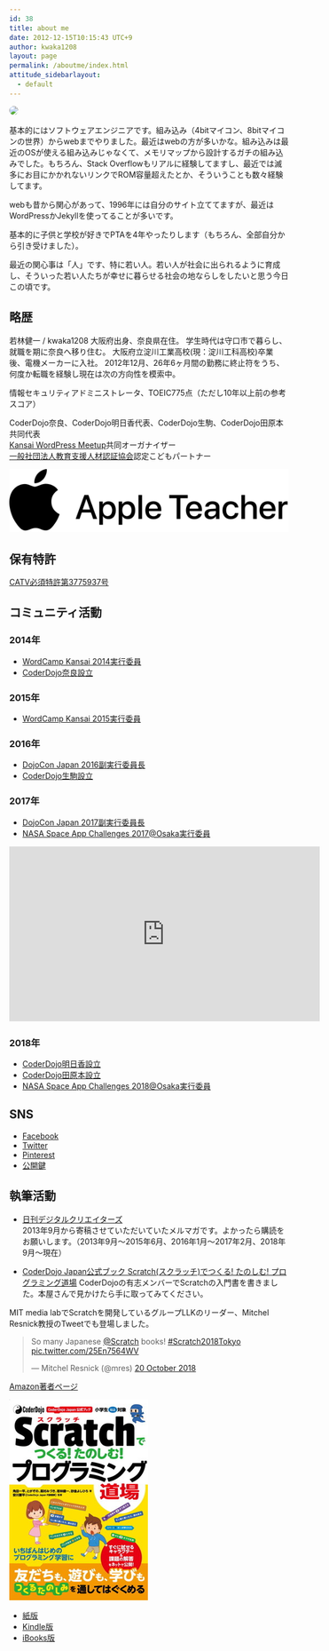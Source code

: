 ```yaml
---
id: 38
title: about me
date: 2012-12-15T10:15:43 UTC+9
author: kwaka1208
layout: page
permalink: /aboutme/index.html
attitude_sidebarlayout:
  - default
---
```

<img src="https://avatars.githubusercontent.com/{{ page.author }}" style="border-radius: 64px; width: 128px;">

基本的にはソフトウェアエンジニアです。組み込み（4bitマイコン、8bitマイコンの世界）からwebまでやりました。最近はwebの方が多いかな。組み込みは最近のOSが使える組み込みじゃなくて、メモリマップから設計するガチの組み込みでした。もちろん、Stack Overflowもリアルに経験してますし、最近では滅多にお目にかかれないリンクでROM容量超えたとか、そういうことも数々経験してます。

webも昔から関心があって、1996年には自分のサイト立ててますが、最近はWordPressかJekyllを使ってることが多いです。

基本的に子供と学校が好きでPTAを4年やったりします（もちろん、全部自分から引き受けました）。

最近の関心事は「人」です、特に若い人。若い人が社会に出られるように育成し、そういった若い人たちが幸せに暮らせる社会の地ならしをしたいと思う今日この頃です。

## 略歴
若林健一 / kwaka1208
大阪府出身、奈良県在住。
学生時代は守口市で暮らし、就職を期に奈良へ移り住む。
大阪府立淀川工業高校(現：淀川工科高校)卒業後、電機メーカーに入社。
2012年12月、26年6ヶ月間の勤務に終止符をうち、何度か転職を経験し現在は次の方向性を模索中。

情報セキュリティアドミニストレータ、TOEIC775点（ただし10年以上前の参考スコア）

CoderDojo奈良、CoderDojo明日香代表、CoderDojo生駒、CoderDojo田原本共同代表  
[Kansai WordPress Meetup](https://www.meetup.com/ja-JP/Kansai-WordPress-Meetup/)共同オーガナイザー  
[一般社団法人教育支援人材認証協会](http://jactes.or.jp/)認定こどもパートナー

![Apple Teacher](/assets/images/aboutme/AppleTeacher_black.svg)

## 保有特許
[CATV必須特許第3775937号](https://pat.reserge.net/PatentDocument.php?an=1999074026&dbid=JPP)

## コミュニティ活動
### 2014年
- [WordCamp Kansai 2014実行委員](https://kansai.wordcamp.org/2014/organizers)
- [CoderDojo奈良設立](https://coderdojo-nara-ikoma.github.io/)

### 2015年
- [WordCamp Kansai 2015実行委員](https://kansai.wordcamp.org/2015/organizers/)

### 2016年
- [DojoCon Japan 2016副実行委員長](https://dojocon2016.coderdojo.jp/)
- [CoderDojo生駒設立](https://coderdojo-nara-ikoma.github.io/)

### 2017年
- [DojoCon Japan 2017副実行委員長](https://dojocon2017.coderdojo.jp/)
- [NASA Space App Challenges 2017@Osaka実行委員](https://spaceappschallenge.space/home/)

<iframe width="560" height="315" src="https://www.youtube.com/embed/Cjv31P7O3O4" frameborder="0" allow="autoplay; encrypted-media" allowfullscreen></iframe>

### 2018年
- [CoderDojo明日香設立](https://coderdojo-asuka.github.io/)
- [CoderDojo田原本設立](https://coderdojo-tawaramoto.github.io/)
- [NASA Space App Challenges 2018@Osaka実行委員](https://spaceappschallenge.space/)

## SNS
- [Facebook](https://facebook.com/kwaka1208)
- [Twitter](https://twitter.com/kwaka1208)
- [Pinterest](http://www.pinterest.com/kwaka1208/)
- [公開鍵](https://github.com/kwaka1208/PublicKey)

## 執筆活動
- [日刊デジタルクリエイターズ](http://bn.dgcr.com/archives/%E8%8B%A5%E6%9E%97%E5%81%A5%E4%B8%80/)  
2013年9月から寄稿させていただいていたメルマガです。よかったら購読をお願いします。（2013年9月〜2015年6月、2016年1月～2017年2月、2018年9月〜現在）

- [CoderDojo Japan公式ブック Scratch(スクラッチ)でつくる! たのしむ! プログラミング道場](http://amzn.asia/7KsdVCQ)
CoderDojoの有志メンバーでScratchの入門書を書きました。本屋さんで見かけたら手に取ってみてください。

MIT media labでScratchを開発しているグループLLKのリーダー、Mitchel Resnick教授のTweetでも登場しました。

<blockquote class="twitter-tweet" data-lang="en-gb"><p lang="en" dir="ltr">So many Japanese <a href="https://twitter.com/scratch?ref_src=twsrc%5Etfw">@Scratch</a> books! <a href="https://twitter.com/hashtag/Scratch2018Tokyo?src=hash&amp;ref_src=twsrc%5Etfw">#Scratch2018Tokyo</a> <a href="https://t.co/25En7564WV">pic.twitter.com/25En7564WV</a></p>&mdash; Mitchel Resnick (@mres) <a href="https://twitter.com/mres/status/1053779491288363008?ref_src=twsrc%5Etfw">20 October 2018</a></blockquote>
<script async src="https://platform.twitter.com/widgets.js" charset="utf-8"></script>

[Amazon著者ページ](https://www.amazon.co.jp/-/e/B01MY6BF57)

[![CoderDojo Japan公式ブック Scratch(スクラッチ)でつくる! たのしむ! プログラミング道場](/assets/images/aboutme/scratch.jpg)](http://amzn.asia/7KsdVCQ)

- [紙版](http://amzn.asia/7KsdVCQ)
- [Kindle版](http://amzn.asia/gcTXZ83)
- [iBooks版](https://itunes.apple.com/jp/book/coderdojo-japan-gong-shibukku/id1189875071?l=en&mt=11)
